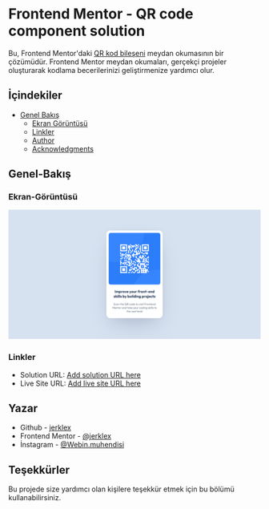 # Frontend Mentor - QR code component solution

Bu, Frontend Mentor'daki [QR kod bileşeni](https://www.frontendmentor.io/challenges/qr-code-component-iux_sIO_H) meydan okumasının bir çözümüdür. Frontend Mentor meydan okumaları, gerçekçi projeler oluşturarak kodlama becerilerinizi geliştirmenize yardımcı olur.

## İçindekiler

- [Genel Bakış](#genel-bakış)
  - [Ekran Görüntüsü](#ekran-eörüntüsü)
  - [Linkler](#linkler)
  - [Author](#yazar)
  - [Acknowledgments](#teşekkürler)

## Genel-Bakış

### Ekran-Görüntüsü

![](images/ss.png)


### Linkler

- Solution URL: [Add solution URL here](https://www.frontendmentor.io/challenges/qr-code-component-iux_sIO_H)
- Live Site URL: [Add live site URL here](https://jerklex.github.io/qr-code-component/)


## Yazar

- Github - [jerklex](https://github.com/jerklex)
- Frontend Mentor - [@jerklex](https://www.frontendmentor.io/profile/jerklex)
- İnstagram - [@Webin.muhendisi](https://www.instagram.com/webin.muhendisi/)


## Teşekkürler

Bu projede size yardımcı olan kişilere teşekkür etmek için bu bölümü kullanabilirsiniz.

